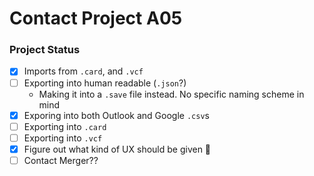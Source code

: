 # Contact Project A05

### Project Status

- [X] Imports from `.card`, and `.vcf`
- [ ] Exporting into human readable (`.json`?)
    - Making it into a `.save` file instead. No specific naming scheme in mind
- [X] Exporing into both Outlook and Google `.csv`s
- [ ] Exporting into `.card`
- [ ] Exporting into `.vcf`
- [X] Figure out what kind of UX should be given 👀
- [ ] Contact Merger??
